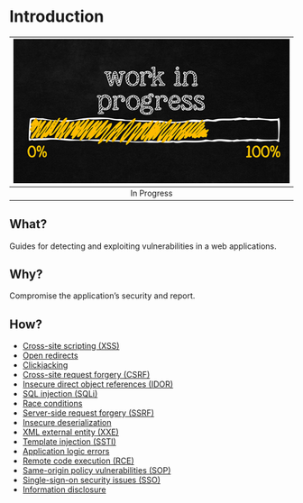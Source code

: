 # Introduction

| ![In Progress](../../_static/images/in-progress.png) |
|:--:|
| In Progress |

## What?

Guides for detecting and exploiting vulnerabilities in a web applications.

## Why?

Compromise the application’s security and report.

## How?

* [Cross-site scripting (XSS)](xss.md)
* [Open redirects](redirects.md)
* [Clickjacking](clickjacking.md)
* [Cross-site request forgery (CSRF)](csrf.md)
* [Insecure direct object references (IDOR)](idor.md)
* [SQL injection (SQLi)](sqli.md)
* [Race conditions](race.md)
* [Server-side request forgery (SSRF)](ssrf.md)
* [Insecure deserialization](id.md)
* [XML external entity (XXE)](xxe.md)
* [Template injection (SSTI)](ssti.md)
* [Application logic errors](access.md)
* [Remote code execution (RCE)](rce.md)
* [Same-origin policy vulnerabilities (SOP)](sop.md)
* [Single-sign-on security issues (SSO)](sso.md)
* [Information disclosure](disclosure.md)


